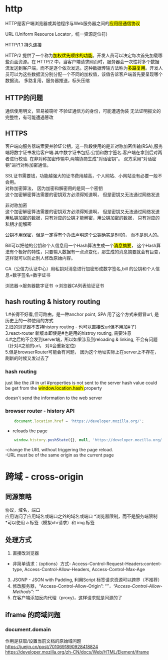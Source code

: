 # http

HTTP是客户端浏览器或其他程序与Web服务器之间的<mark>应用层通信协议</mark>  

URL (Uniform Resource Locator，统一资源定位符)  

HTTP/1.1 持久连接  

HTTP/2 提供了一个称为<mark>加权优先顺序的功能</mark>。开发人员可以决定每次首先加载哪些页面资源。在 HTTP/2 中，当客户端请求网页时，服务器会一次性将多个数据流发送到客户端，而不是逐个依次发送。这种数据传输方法称为<mark>多路复用</mark>。开发人员可以为这些数据流分别分配一个不同的加权值，该值告诉客户端首先要呈现哪个数据流。
多路复用，服务器推送，标头压缩  

## HTTP的问题
通信使用明文，容易被窃听
不验证通信方的身份，可能遭遇伪装
无法证明报文的完整性，有可能遭遇篡改  

## HTTPS
客户端向服务器端索要并验证公钥。这一阶段使用的是非对称加密传输(RSA),服务端将数字证书发给客户端.其中数字证书包括:公钥和数字签名.客户端在拿到后对两者进行校验.
在非对称加密传输中,两端协商生成"对话密钥"。
双方采用"对话密钥"进行对称加密通信。  

SSL证书需要钱，功能越强大的证书费用越高，个人网站、小网站没有必要一般不会用。  
对称加密算法， 因为加密和解密用的是同一个密钥  
这个加密解密算法需要的密钥双方必须得知道啊， 但是密钥又无法通过网络发送  

非对称加密  
这个加密解密算法需要的密钥双方必须得知道啊， 但是密钥又无法通过网络发送  
用私钥加密的数据，只有对应的公钥才能解密，用公钥加密的数据， 只有对应的私钥才能解密  

公钥不用保密，但是一定得有个办法声明这个公钥确实是Bill的， 而不是别人的。  

 Bill可以把他的公钥和个人信息用一个Hash算法生成一个<mark>消息摘要</mark>， 这个Hash算法有个极好的特性，只要输入数据有一点点变化，那生成的消息摘要就会有巨变，这样就可以防止别人修改原始内容。  

CA（公信力认证中心）用私钥对消息进行加密形成数字签名,bill 的公钥和个人信息+数字签名=数字证书  

浏览器->服务器数字证书 ->浏览器CA列表验证证书


## hash routing & history routing
1.#长得不好看,但可路由，是一种anchor point, SPA 用了这个方式来假冒url, 是历史上的一种使用的方式  
2.旧的浏览器不支持history routing - 也可以直接改url但不用加#了)  
3.react-router 新版本即使是#也是用的histroy routing, 需要注意  
4.#之后的不会发到server端，所以如果涉及到reloading & linking, 不会有问题（针对#之前的url， 对#会重新定位)  
5.但是browserRouter可能会有问题， 因为这个地址实际上在server上不存在，刷新的时候又发过去了  


### hash routing
just like the /# in url
#properties is not sent to the server
hash value could be get from the <mark> window.location.hash </mark> property

doesn`t send the information to the web server

### browser router - history API

```javascript
    document.location.href = 'https://developer.mozilla.org/';
```
- reloads the page

```javascript
    window.history.pushState({}, null, 'https://developer.mozilla.org/');
```

-change the URL without triggering the page reload.  
-URL must be of the same origin as the current page  


# 跨域 - cross-origin  
## 同源策略
协议，域名，端口  
应用访问了应用域名或端口之外的域名或端口
*浏览器限制，而不是服务端限制  
*可以使用 a 标签（模拟xhr请求）和 img 标签  

## 处理方式  
1. 直接改浏览器  
* 非简单请求：(options）方式- Access-Control-Request-Headers:content-type, 
Access-Control-Allow-Headers, Access-Control-Max-Age  
3. JSONP - JSON with Padding, 利用Script 标签请求资源可以跨界（不推荐）  
4. 修改服务器，“Access-Control-Allow-Origin”: “*”，“Access-Control-Allow-Methods”: “*”  
5. 在客户端添加反向代理（proxy)，这样请求就是同源的了  

## iframe 的跨域问题  
### document.domain
作用是获取/设置当前文档的原始域问题  
https://juejin.cn/post/7010691890928418824
https://developer.mozilla.org/zh-CN/docs/Web/HTML/Element/iframe